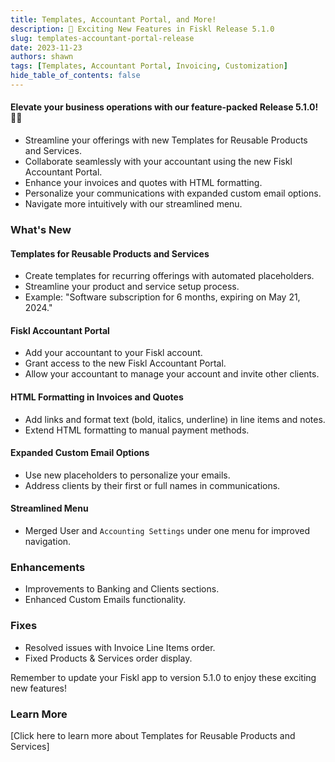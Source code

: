 ```yaml
---
title: Templates, Accountant Portal, and More!
description: 🚀 Exciting New Features in Fiskl Release 5.1.0
slug: templates-accountant-portal-release
date: 2023-11-23
authors: shawn
tags: [Templates, Accountant Portal, Invoicing, Customization]
hide_table_of_contents: false
---
```


#### Elevate your business operations with our feature-packed Release 5.1.0! 💼✨

<!-- truncate -->

- Streamline your offerings with new Templates for Reusable Products and Services.
- Collaborate seamlessly with your accountant using the new Fiskl Accountant Portal.
- Enhance your invoices and quotes with HTML formatting.
- Personalize your communications with expanded custom email options.
- Navigate more intuitively with our streamlined menu.

### What's New

#### Templates for Reusable Products and Services
- Create templates for recurring offerings with automated placeholders.
- Streamline your product and service setup process.
- Example: "Software subscription for 6 months, expiring on May 21, 2024."

#### Fiskl Accountant Portal
- Add your accountant to your Fiskl account.
- Grant access to the new Fiskl Accountant Portal.
- Allow your accountant to manage your account and invite other clients.

#### HTML Formatting in Invoices and Quotes
- Add links and format text (bold, italics, underline) in line items and notes.
- Extend HTML formatting to manual payment methods.

#### Expanded Custom Email Options
- Use new placeholders to personalize your emails.
- Address clients by their first or full names in communications.

#### Streamlined Menu
- Merged User and `Accounting Settings` under one menu for improved navigation.

### Enhancements
- Improvements to Banking and Clients sections.
- Enhanced Custom Emails functionality.

### Fixes
- Resolved issues with Invoice Line Items order.
- Fixed Products & Services order display.

Remember to update your Fiskl app to version 5.1.0 to enjoy these exciting new features!

### Learn More

[Click here to learn more about Templates for Reusable Products and Services]